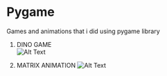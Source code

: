 # Pygame
Games and animations that i did using pygame library

1. DINO GAME  
![Alt Text](https://github.com/joaotinti75/Pygame/blob/master/gif_dino.gif)

2. MATRIX ANIMATION
![Alt Text](https://github.com/joaotinti75/Pygame/blob/master/matrixgif.gif)

